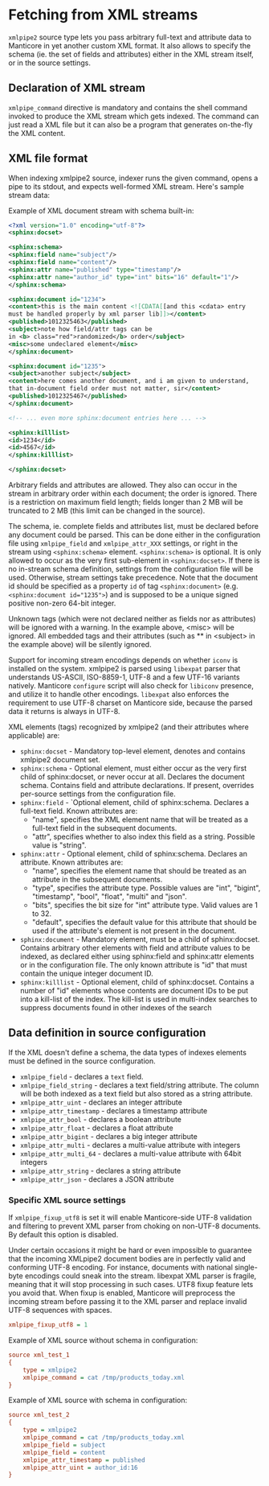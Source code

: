 # Fetching from XML streams

`xmlpipe2` source type lets you pass arbitrary full-text and attribute data to Manticore in yet another custom XML format. It also allows to specify the schema (ie. the set of fields and attributes) either in the XML stream itself, or in the source settings.
 
## Declaration of XML stream
`xmlpipe_command` directive is mandatory and contains the shell command invoked to produce the XML stream which gets indexed. The command can just read a XML file but it can also be a program that generates on-the-fly the XML content.

## XML file format

When indexing xmlpipe2 source, indexer runs the given command, opens a pipe to its stdout, and expects well-formed XML stream. Here's sample stream data:

Example of XML document stream with schema built-in: 

```xml
<?xml version="1.0" encoding="utf-8"?>
<sphinx:docset>

<sphinx:schema>
<sphinx:field name="subject"/>
<sphinx:field name="content"/>
<sphinx:attr name="published" type="timestamp"/>
<sphinx:attr name="author_id" type="int" bits="16" default="1"/>
</sphinx:schema>

<sphinx:document id="1234">
<content>this is the main content <![CDATA[[and this <cdata> entry
must be handled properly by xml parser lib]]></content>
<published>1012325463</published>
<subject>note how field/attr tags can be
in <b> class="red">randomized</b> order</subject>
<misc>some undeclared element</misc>
</sphinx:document>

<sphinx:document id="1235">
<subject>another subject</subject>
<content>here comes another document, and i am given to understand,
that in-document field order must not matter, sir</content>
<published>1012325467</published>
</sphinx:document>

<!-- ... even more sphinx:document entries here ... -->

<sphinx:killlist>
<id>1234</id>
<id>4567</id>
</sphinx:killlist>

</sphinx:docset>
```

Arbitrary fields and attributes are allowed. They also can occur in the stream in arbitrary order within each document; the order is ignored. There is a restriction on maximum field length; fields longer than 2 MB will be truncated to 2 MB (this limit can be changed in the source).

The schema, ie. complete fields and attributes list, must be declared before any document could be parsed. This can be done either in the configuration file using `xmlpipe_field` and `xmlpipe_attr_XXX` settings, or right in the stream using `<sphinx:schema>` element. `<sphinx:schema>` is optional. It is only allowed to occur as the very first sub-element in `<sphinx:docset>`. If there is no in-stream schema definition, settings from the configuration file will be used. Otherwise, stream settings take precedence.
Note that the document id should be specified as a property `id` of tag `<sphinx:document>` (e.g. `<sphinx:document id="1235">`) and is supposed to be a unique signed positive non-zero 64-bit integer.

Unknown tags (which were not declared neither as fields nor as attributes) will be ignored with a warning. In the example above, \<misc\> will be ignored. All embedded tags and their attributes (such as \*\* in \<subject\> in the example above) will be silently ignored.

Support for incoming stream encodings depends on whether `iconv` is installed on the system. xmlpipe2 is parsed using `libexpat` parser that understands US-ASCII, ISO-8859-1, UTF-8 and a few UTF-16 variants natively. Manticore `configure` script will also check for `libiconv` presence, and utilize it to handle other encodings. `libexpat` also enforces the requirement to use UTF-8 charset on Manticore side, because the parsed data it returns is always in UTF-8.

XML elements (tags) recognized by xmlpipe2 (and their attributes where applicable) are:

* `sphinx:docset` - Mandatory top-level element, denotes and contains xmlpipe2 document set.
* `sphinx:schema` - Optional element, must either occur as the very first child of sphinx:docset, or never occur at all. Declares the document schema.     Contains field and attribute declarations. If present, overrides     per-source settings from the configuration file.
* `sphinx:field` - `Optional element, child of sphinx:schema. Declares a full-text field. Known attributes are:
    *   "name", specifies the XML element name that will be treated as a full-text field in the subsequent documents.
    *   "attr", specifies whether to also index this field as a string. Possible value is "string".
* `sphinx:attr` - Optional element, child of sphinx:schema. Declares an attribute. Known attributes are:
    *   "name", specifies the element name that should be treated as an attribute in the subsequent documents.
    *   "type", specifies the attribute type. Possible values are "int", "bigint", "timestamp", "bool", "float", "multi" and "json".
    *   "bits", specifies the bit size for "int" attribute type. Valid  values are 1 to 32.
    *   "default", specifies the default value for this attribute that should be used if the attribute's element is not present in the document.
* `sphinx:document` - Mandatory element, must be a child of sphinx:docset. Contains arbitrary other elements with field and attribute values to be indexed, as declared either using sphinx:field and sphinx:attr elements or in the configuration file. The only known attribute is "id" that must contain the unique integer document ID.
* `sphinx:killlist` -  Optional element, child of sphinx:docset. Contains a number of "id" elements whose contents are document IDs to be put into a kill-list of the index. The kill-list is used in multi-index searches to suppress documents found in other indexes of the search
   
## Data definition in source configuration

If the XML doesn't define a schema, the data types of indexes elements must be defined in the source configuration.

* `xmlpipe_field` -  declares a `text` field. 
* `xmlpipe_field_string` - declares a text field/string attribute. The column will be both indexed as a text field but also stored as a string attribute.
* `xmlpipe_attr_uint` - declares an integer attribute 
* `xmlpipe_attr_timestamp` - declares a timestamp attribute
* `xmlpipe_attr_bool` -  declares a boolean attribute 
* `xmlpipe_attr_float` - declares a float attribute
* `xmlpipe_attr_bigint` - declares a big integer attribute
* `xmlpipe_attr_multi` - declares a multi-value attribute with integers
* `xmlpipe_attr_multi_64` - declares a multi-value attribute with 64bit integers
* `xmlpipe_attr_string` - declares a string attribute 
* `xmlpipe_attr_json` - declares a JSON attribute

### Specific XML source settings

If `xmlpipe_fixup_utf8` is set it will enable  Manticore-side UTF-8 validation and filtering to prevent XML parser from choking on non-UTF-8 documents. By default this option is disabled.
 
Under certain occasions it might be hard or even impossible to guarantee that the incoming XMLpipe2 document bodies are in perfectly valid and conforming UTF-8 encoding. For instance, documents with national single-byte encodings could sneak into the stream. libexpat XML parser is fragile, meaning that it will stop processing in such cases. UTF8 fixup feature lets you avoid that. When fixup is enabled, Manticore will preprocess the incoming stream before passing it to the XML parser and replace invalid UTF-8 sequences with spaces.

```ini
xmlpipe_fixup_utf8 = 1
```

Example of XML source without schema in configuration:

```ini
source xml_test_1
{
    type = xmlpipe2
    xmlpipe_command = cat /tmp/products_today.xml
}
```

Example of XML source with schema in configuration:

```ini
source xml_test_2
{
    type = xmlpipe2
    xmlpipe_command = cat /tmp/products_today.xml
    xmlpipe_field = subject
    xmlpipe_field = content
    xmlpipe_attr_timestamp = published
    xmlpipe_attr_uint = author_id:16
}
```
